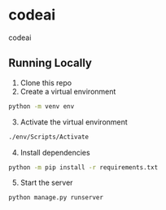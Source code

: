 # codeai
codeai

## Running Locally

1. Clone this repo
2. Create a virtual environment
```sh
python -m venv env
```
3. Activate the virtual environment
```sh
./env/Scripts/Activate
```
4. Install dependencies
```sh
python -m pip install -r requirements.txt
```
5. Start the server
```sh
python manage.py runserver
```